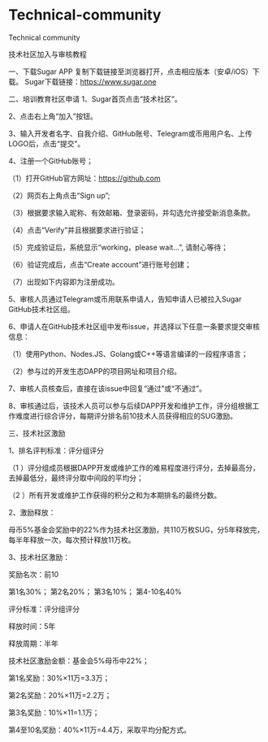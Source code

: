 # Technical-community
Technical community

技术社区加入与审核教程

一、下载Sugar APP 复制下载链接至浏览器打开，点击相应版本（安卓/iOS）下载。 Sugar下载链接：https://www.sugar.one

二、培训教育社区申请 1、Sugar首页点击“技术社区”。

2、点击右上角“加入”按钮。

3、输入开发者名字、自我介绍、GitHub账号、Telegram或币用用户名、上传LOGO后，点击“提交”。

4、注册一个GitHub账号；

（1）打开GitHub官方网址：https://github.com

（2）网页右上角点击“Sign up”;

（3）根据要求输入昵称、有效邮箱、登录密码，并勾选允许接受新消息条款。

（4）点击“Verify”并且根据要求进行验证；

（5）完成验证后，系统显示“working，please wait...”, 请耐心等待；

（6）验证完成后，点击“Create account”进行账号创建；

（7）出现如下内容即为注册成功。

5、审核人员通过Telegram或币用联系申请人，告知申请人已被拉入Sugar GitHub技术社区组。

6、申请人在GitHub技术社区组中发布issue，并选择以下任意一条要求提交审核信息：

（1）使用Python、Nodes.JS、Golang或C++等语言编译的一段程序语言；

（2）参与过的开发生态DAPP的项目网址和项目介绍。

7、审核人员核查后，直接在该issue中回复“通过”或“不通过”。

8、审核通过后，该技术人员可以参与后续DAPP开发和维护工作，评分组根据工作难度进行综合评分，每期评分排名前10技术人员获得相应的SUG激励。

三、技术社区激励

1、排名评判标准：评分组评分

（1 ）评分组成员根据DAPP开发或维护工作的难易程度进行评分，去掉最高分，去掉最低分，最终评分取中间段的平均分；

（2 ）所有开发或维护工作获得的积分之和为本期排名的最终分数。

2、激励释放：

母币5%基金会奖励中的22%作为技术社区激励，共110万枚SUG，分5年释放完，每半年释放一次，每次预计释放11万枚。

3、技术社区激励：

奖励名次：前10

第1名30%； 第2名20%； 第3名10%； 第4-10名40%

评分标准：评分组评分

释放时间：5年

释放周期：半年

技术社区激励金额：基金会5%母币中22%；

第1名奖励：30%×11万=3.3万；

第2名奖励：20%×11万=2.2万；

第3名奖励：10%×11=1.1万；

第4至10名奖励：40%×11万=4.4万，采取平均分配方式。
